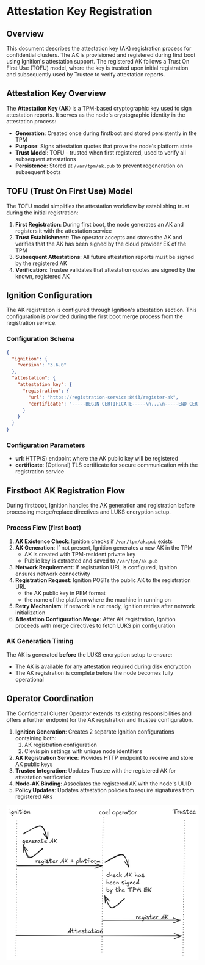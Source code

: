 # Attestation Key Registration

## Overview

This document describes the attestation key (AK) registration process for confidential clusters. The AK is provisioned and registered during first boot using Ignition's attestation support. The registered AK follows a Trust On First Use (TOFU) model, where the key is trusted upon initial registration and subsequently used by Trustee to verify attestation reports.

## Attestation Key Overview

The **Attestation Key (AK)** is a TPM-based cryptographic key used to sign attestation reports. It serves as the node's cryptographic identity in the attestation process:

- **Generation**: Created once during firstboot and stored persistently in the TPM
- **Purpose**: Signs attestation quotes that prove the node's platform state
- **Trust Model**: TOFU - trusted when first registered, used to verify all subsequent attestations
- **Persistence**: Stored at `/var/tpm/ak.pub` to prevent regeneration on subsequent boots

## TOFU (Trust On First Use) Model

The TOFU model simplifies the attestation workflow by establishing trust during the initial registration:

1. **First Registration**: During first boot, the node generates an AK and registers it with the attestation service
2. **Trust Establishment**: The operator accepts and stores the AK and verifies that the AK has been signed by the cloud provider EK of the TPM
3. **Subsequent Attestations**: All future attestation reports must be signed by the registered AK
4. **Verification**: Trustee validates that attestation quotes are signed by the known, registered AK

## Ignition Configuration

The AK registration is configured through Ignition's attestation section. This configuration is provided during the first boot merge process from the registration service.

### Configuration Schema

```json
{
  "ignition": {
    "version": "3.6.0"
  },
  "attestation": {
    "attestation_key": {
      "registration": {
        "url": "https://registration-service:8443/register-ak",
        "certificate": "-----BEGIN CERTIFICATE-----\n...\n-----END CERTIFICATE-----"
      }
    }
  }
}
```

### Configuration Parameters

- **url**: HTTP(S) endpoint where the AK public key will be registered
- **certificate**: (Optional) TLS certificate for secure communication with the registration service

## Firstboot AK Registration Flow

During firstboot, Ignition handles the AK generation and registration before processing merge/replace directives and LUKS encryption setup.

### Process Flow (first boot)

1. **AK Existence Check**: Ignition checks if `/var/tpm/ak.pub` exists
2. **AK Generation**: If not present, Ignition generates a new AK in the TPM
   - AK is created with TPM-resident private key
   - Public key is extracted and saved to `/var/tpm/ak.pub`
3. **Network Requirement**: If registration URL is configured, Ignition ensures network connectivity
4. **Registration Request**: Ignition POSTs the public AK to the registration URL
   - the AK public key in PEM format
   - the name of the platform where the machine in running on
5. **Retry Mechanism**: If network is not ready, Ignition retries after network initialization
6. **Attestation Configuration Merge**: After AK registration, Ignition proceeds with merge directives to fetch LUKS pin configuration

### AK Generation Timing

The AK is generated **before** the LUKS encryption setup to ensure:
- The AK is available for any attestation required during disk encryption
- The AK registration is complete before the node becomes fully operational

## Operator Coordination

The Confidential Cluster Operator extends its existing responsibilities and offers a further endpoint for the AK registration and Trustee configuration.

1. **Ignition Generation**: Creates 2 separate Ignition configurations containing both:
   1. AK registration configuration
   2. Clevis pin settings with unique node identifiers
2. **AK Registration Service**: Provides HTTP endpoint to receive and store AK public keys
3. **Trustee Integration**: Updates Trustee with the registered AK for attestation verification
4. **Node-AK Binding**: Associates the registered AK with the node's UUID
5. **Policy Updates**: Updates attestation policies to require signatures from registered AKs

![](../pics/ak-registration.png)
